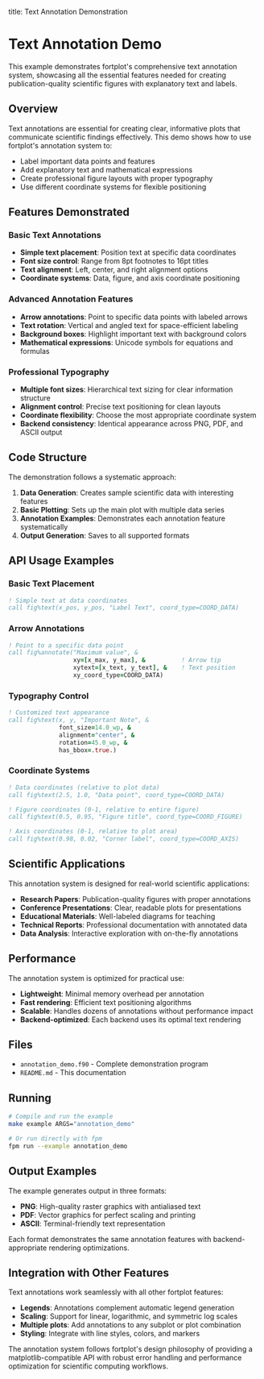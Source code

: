title: Text Annotation Demonstration

# Text Annotation Demo

This example demonstrates fortplot's comprehensive text annotation system, showcasing all the essential features needed for creating publication-quality scientific figures with explanatory text and labels.

## Overview

Text annotations are essential for creating clear, informative plots that communicate scientific findings effectively. This demo shows how to use fortplot's annotation system to:

- Label important data points and features
- Add explanatory text and mathematical expressions
- Create professional figure layouts with proper typography
- Use different coordinate systems for flexible positioning

## Features Demonstrated

### Basic Text Annotations
- **Simple text placement**: Position text at specific data coordinates
- **Font size control**: Range from 8pt footnotes to 16pt titles
- **Text alignment**: Left, center, and right alignment options
- **Coordinate systems**: Data, figure, and axis coordinate positioning

### Advanced Annotation Features
- **Arrow annotations**: Point to specific data points with labeled arrows
- **Text rotation**: Vertical and angled text for space-efficient labeling
- **Background boxes**: Highlight important text with background colors
- **Mathematical expressions**: Unicode symbols for equations and formulas

### Professional Typography
- **Multiple font sizes**: Hierarchical text sizing for clear information structure
- **Alignment control**: Precise text positioning for clean layouts
- **Coordinate flexibility**: Choose the most appropriate coordinate system
- **Backend consistency**: Identical appearance across PNG, PDF, and ASCII output

## Code Structure

The demonstration follows a systematic approach:

1. **Data Generation**: Creates sample scientific data with interesting features
2. **Basic Plotting**: Sets up the main plot with multiple data series
3. **Annotation Examples**: Demonstrates each annotation feature systematically
4. **Output Generation**: Saves to all supported formats

## API Usage Examples

### Basic Text Placement
```fortran
! Simple text at data coordinates
call fig%text(x_pos, y_pos, "Label Text", coord_type=COORD_DATA)
```

### Arrow Annotations
```fortran
! Point to a specific data point
call fig%annotate("Maximum value", &
                  xy=[x_max, y_max], &          ! Arrow tip
                  xytext=[x_text, y_text], &    ! Text position
                  xy_coord_type=COORD_DATA)
```

### Typography Control
```fortran
! Customized text appearance
call fig%text(x, y, "Important Note", &
              font_size=14.0_wp, &
              alignment="center", &
              rotation=45.0_wp, &
              has_bbox=.true.)
```

### Coordinate Systems
```fortran
! Data coordinates (relative to plot data)
call fig%text(2.5, 1.0, "Data point", coord_type=COORD_DATA)

! Figure coordinates (0-1, relative to entire figure)
call fig%text(0.5, 0.95, "Figure title", coord_type=COORD_FIGURE)

! Axis coordinates (0-1, relative to plot area)
call fig%text(0.98, 0.02, "Corner label", coord_type=COORD_AXIS)
```

## Scientific Applications

This annotation system is designed for real-world scientific applications:

- **Research Papers**: Publication-quality figures with proper annotations
- **Conference Presentations**: Clear, readable plots for presentations
- **Educational Materials**: Well-labeled diagrams for teaching
- **Technical Reports**: Professional documentation with annotated data
- **Data Analysis**: Interactive exploration with on-the-fly annotations

## Performance

The annotation system is optimized for practical use:
- **Lightweight**: Minimal memory overhead per annotation
- **Fast rendering**: Efficient text positioning algorithms
- **Scalable**: Handles dozens of annotations without performance impact
- **Backend-optimized**: Each backend uses its optimal text rendering

## Files

- `annotation_demo.f90` - Complete demonstration program
- `README.md` - This documentation

## Running

```bash
# Compile and run the example
make example ARGS="annotation_demo"

# Or run directly with fpm
fpm run --example annotation_demo
```

## Output Examples

The example generates output in three formats:

- **PNG**: High-quality raster graphics with antialiased text
- **PDF**: Vector graphics for perfect scaling and printing
- **ASCII**: Terminal-friendly text representation

Each format demonstrates the same annotation features with backend-appropriate rendering optimizations.

## Integration with Other Features

Text annotations work seamlessly with all other fortplot features:
- **Legends**: Annotations complement automatic legend generation
- **Scaling**: Support for linear, logarithmic, and symmetric log scales
- **Multiple plots**: Add annotations to any subplot or plot combination
- **Styling**: Integrate with line styles, colors, and markers

The annotation system follows fortplot's design philosophy of providing a matplotlib-compatible API with robust error handling and performance optimization for scientific computing workflows.